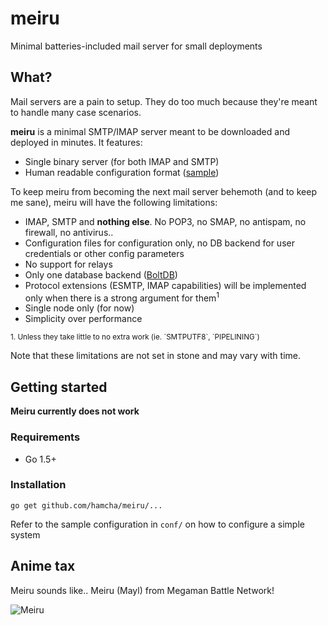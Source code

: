 # meiru

Minimal batteries-included mail server for small deployments

## What?

Mail servers are a pain to setup. They do too much because they're meant to handle many case scenarios.

**meiru** is a minimal SMTP/IMAP server meant to be downloaded and deployed in minutes. It features:

 - Single binary server (for both IMAP and SMTP)
 - Human readable configuration format ([sample](https://github.com/Hamcha/meiru/blob/master/conf/meiru.conf.sample))

To keep meiru from becoming the next mail server behemoth (and to keep me sane), meiru will have the following limitations:

 - IMAP, SMTP and **nothing else**. No POP3, no SMAP, no antispam, no firewall, no antivirus..
 - Configuration files for configuration only, no DB backend for user credentials or other config parameters
 - No support for relays
 - Only one database backend ([BoltDB](https://github.com/boltdb/bolt))
 - Protocol extensions (ESMTP, IMAP capabilities) will be implemented only when there is a strong argument for them<sup>1</sup>
 - Single node only (for now)
 - Simplicity over performance
 
<sup>
1. Unless they take little to no extra work (ie. `SMTPUTF8`, `PIPELINING`)
</sup>

Note that these limitations are not set in stone and may vary with time.

## Getting started

**Meiru currently does not work**

### Requirements

- Go 1.5+

### Installation

`go get github.com/hamcha/meiru/...`

Refer to the sample configuration in `conf/` on how to configure a simple system

## Anime tax

Meiru sounds like.. Meiru (Mayl) from Megaman Battle Network!

![Meiru](http://www.therockmanexezone.com/gallery/albums/userpics/10002/Meiru_OSSsitez.PNG)
